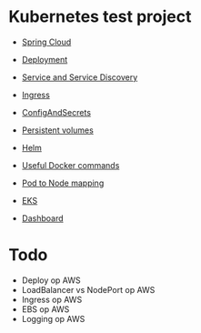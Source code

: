 # Kubernetes test project

- [Spring Cloud](springcloud.md)
- [Deployment](deployment.md)
- [Service and Service Discovery](service.md)
- [Ingress](ingress.md)
- [ConfigAndSecrets](configAndSecrets.md)
- [Persistent volumes](volumes.md)
- [Helm](helm.md)
- [Useful Docker commands](docker.md)
- [Pod to Node mapping](podNodeMapping.md)
- [EKS](eks.md)


- [Dashboard](dashboard.md)


# Todo

- Deploy op AWS
- LoadBalancer vs NodePort op AWS
- Ingress op AWS
- EBS op AWS
- Logging op AWS


    
